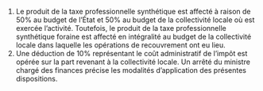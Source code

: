 1) Le produit de la taxe professionnelle synthétique est affecté à raison de 50% au budget de l’État et 50% au budget de la collectivité locale où est exercée l’activité.
Toutefois, le produit de la taxe professionnelle synthétique foraine est affecté en intégralité  au  budget  de  la  collectivité  locale  dans  laquelle  les  opérations  de recouvrement ont eu lieu.
2) Une déduction de 10% représentant le coût administratif de l’impôt est opérée sur la part revenant à la collectivité locale. Un arrêté du ministre chargé des finances précise les modalités d’application des présentes dispositions.